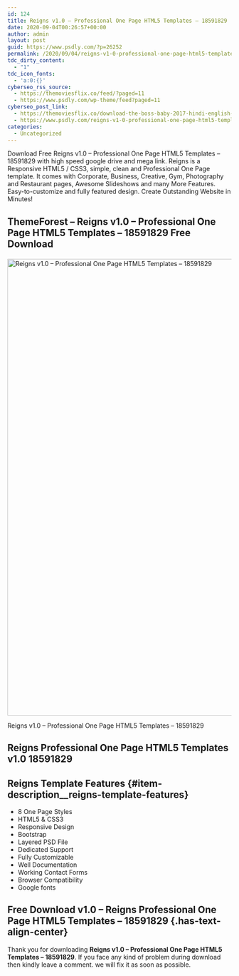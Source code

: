```yaml
---
id: 124
title: Reigns v1.0 – Professional One Page HTML5 Templates – 18591829
date: 2020-09-04T00:26:57+00:00
author: admin
layout: post
guid: https://www.psdly.com/?p=26252
permalink: /2020/09/04/reigns-v1-0-professional-one-page-html5-templates-18591829/
tdc_dirty_content:
  - "1"
tdc_icon_fonts:
  - 'a:0:{}'
cyberseo_rss_source:
  - https://themoviesflix.co/feed/?paged=11
  - https://www.psdly.com/wp-theme/feed?paged=11
cyberseo_post_link:
  - https://themoviesflix.co/download-the-boss-baby-2017-hindi-english-480p-720p-1080p/
  - https://www.psdly.com/reigns-v1-0-professional-one-page-html5-templates-18591829
categories:
  - Uncategorized
---
```

Download Free Reigns v1.0 – Professional One Page HTML5 Templates – 18591829 with high speed google drive and mega link. Reigns is a Responsive HTML5 / CSS3, simple, clean and Professional One Page template. It comes with Corporate, Business, Creative, Gym, Photography and Restaurant pages, Awesome Slideshows and many More Features. Easy-to-customize and fully featured design. Create Outstanding Website in Minutes!

## **ThemeForest – Reigns v1.0 – Professional One Page HTML5 Templates – 18591829 Free Download**<figure class="wp-block-image size-large">

<img loading="lazy" width="850" height="1024" src="https://i1.wp.com/www.psdly.com/wp-content/uploads/2020/09/Reigns-v1.0-–-Professional-One-Page-HTML5-Templates-–-18591829.jpg?resize=850%2C1024&ssl=1" alt="Reigns v1.0 – Professional One Page HTML5 Templates – 18591829" class="wp-image-26254" srcset="https://i1.wp.com/www.psdly.com/wp-content/uploads/2020/09/Reigns-v1.0-–-Professional-One-Page-HTML5-Templates-–-18591829.jpg?resize=850%2C1024&ssl=1 850w, https://i1.wp.com/www.psdly.com/wp-content/uploads/2020/09/Reigns-v1.0-–-Professional-One-Page-HTML5-Templates-–-18591829.jpg?resize=249%2C300&ssl=1 249w, https://i1.wp.com/www.psdly.com/wp-content/uploads/2020/09/Reigns-v1.0-–-Professional-One-Page-HTML5-Templates-–-18591829.jpg?resize=768%2C925&ssl=1 768w, https://i1.wp.com/www.psdly.com/wp-content/uploads/2020/09/Reigns-v1.0-–-Professional-One-Page-HTML5-Templates-–-18591829.jpg?resize=750%2C903&ssl=1 750w, https://i1.wp.com/www.psdly.com/wp-content/uploads/2020/09/Reigns-v1.0-–-Professional-One-Page-HTML5-Templates-–-18591829.jpg?resize=1140%2C1373&ssl=1 1140w, https://i1.wp.com/www.psdly.com/wp-content/uploads/2020/09/Reigns-v1.0-–-Professional-One-Page-HTML5-Templates-–-18591829.jpg?w=1200&ssl=1 1200w" sizes="(max-width: 850px) 100vw, 850px" title="Reigns v1.0 – Professional One Page HTML5 Templates – 18591829 2" data-recalc-dims="1" /> <figcaption>Reigns v1.0 – Professional One Page HTML5 Templates – 18591829</figcaption></figure> 

## **Reigns Professional One Page HTML5 Templates v1.0 18591829**

## Reigns Template Features {#item-description__reigns-template-features}

  * 8 One Page Styles
  * HTML5 & CSS3
  * Responsive Design
  * Bootstrap
  * Layered PSD File
  * Dedicated Support
  * Fully Customizable
  * Well Documentation
  * Working Contact Forms
  * Browser Compatibility
  * Google fonts

## **Free Download v1.0 – Reigns Professional One Page HTML5 Templates – 18591829** {.has-text-align-center}

Thank you for downloading&nbsp;**Reigns v1.0 – Professional One Page HTML5 Templates – 18591829**. If you face any kind of problem during download then kindly leave a comment. we will fix it as soon as possible.